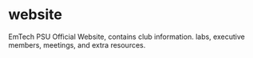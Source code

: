 # website
EmTech PSU Official Website, contains club information. labs, executive members, meetings, and extra resources.
